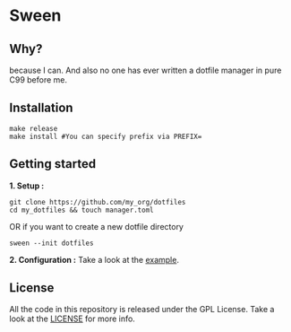 # Sween

## Why?
because I can.
And also no one has ever written a dotfile manager in pure C99 before me.

## Installation
```shell script
make release
make install #You can specify prefix via PREFIX=
```
## Getting started
**1. Setup :**
``` shell script
git clone https://github.com/my_org/dotfiles
cd my_dotfiles && touch manager.toml
```

OR if you want to create a new dotfile directory
```shell script
sween --init dotfiles
```
**2. Configuration :**
Take a look at the [example](example).

## License
All the code in this repository is released under the GPL License. Take a look
at the [LICENSE](LICENSE) for more info.
